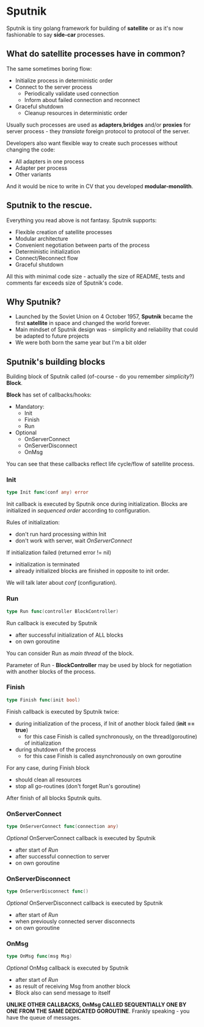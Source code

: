 # Sputnik
Sputnik is tiny golang framework for building of **satellite** or as it's now fashionable to say **side-car** processes.

##  What do satellite processes have in common?
The same sometimes boring flow:
* Initialize process in deterministic order
* Connect to the server process
  * Periodically validate used connection
  * Inform about failed connection and reconnect
* Graceful shutdown
  * Cleanup resources in deterministic order


Usually such processes are used as **adapters**,**bridges** and/or **proxies** for server process - they *translate* foreign protocol to protocol of the server. 
 
Developers also want flexible way to create such processes without changing the code:
  * All adapters in one process
  * Adapter per process
  * Other variants

And it would be nice to write in CV that you developed **modular-monolith**. 


##  Sputnik to the rescue.
Everything you read above is not fantasy.
Sputnik supports:
* Flexible creation of satellite processes
* Modular architecture
* Convenient negotiation between parts of the process
* Deterministic initialization
* Connect/Reconnect flow
* Graceful shutdown

All this with minimal code size - actually the size of README, tests and comments far exceeds size of Sputnik's code.

## Why Sputnik?
* Launched by the Soviet Union on 4 October 1957, **Sputnik** became the first **satellite** in space and changed the world forever.
* Main mindset of Sputnik design was - simplicity and reliability that could be adapted to future projects
* We were both born the same year but I'm a bit older


## Sputnik's building blocks
Building block of Sputnik called (of-course - do you remember *simplicity*?)   **Block**.

**Block** has set of callbacks/hooks:
* Mandatory:
  * Init
  * Finish
  * Run
* Optional
  * OnServerConnect
  * OnServerDisconnect
  * OnMsg

You can see that these callbacks reflect life cycle/flow of satellite process.  

### Init

```go
type Init func(conf any) error
```

Init callback is executed by Sputnik once during initialization.
Blocks are initialized in *sequenced order* according to configuration.

Rules of initialization:
 * don't run hard processing within Init
 * don't work with server, wait *OnServerConnect*

If initialization failed (returned error != nil)
 * initialization is terminated
 * already initialized blocks are finished in opposite to init order.


 We will talk later about *conf* (configuration). 

### Run

```go
type Run func(controller BlockController)
```

Run callback is executed by Sputnik
* after successful initialization of ALL blocks
* on own goroutine

You can consider Run as *main thread* of the block.

Parameter of Run - **BlockController** may be used by block for negotiation with another blocks of the process.

### Finish

```go
type Finish func(init bool)
```

Finish callback is executed by Sputnik twice:
* during initialization of the process, if Init of another block failed (**init == true**)
  * for this case Finish is called synchronously, on the thread(goroutine) of initialization
* during shutdown of the process 
  * for this case Finish is called asynchronously on own goroutine

For any case, during Finish block
* should clean all resources
* stop all go-routines (don't forget Run's goroutine)

After finish of all blocks Sputnik quits.

### OnServerConnect

```go
type OnServerConnect func(connection any)
```

*Optional* OnServerConnect callback is executed by Sputnik
* after start of *Run*
* after successful connection to server
* on own goroutine


### OnServerDisconnect

```go
type OnServerDisconnect func()
```
*Optional* OnServerDisconnect callback is executed by Sputnik
* after start of *Run*
* when previously connected server disconnects
* on own goroutine

### OnMsg

```go
type OnMsg func(msg Msg)
```
*Optional*  OnMsg callback is executed by Sputnik 
* after start of *Run*
* as result of receiving Msg from another block
* Block also can send message to itself

**UNLIKE OTHER CALLBACKS, OnMsg CALLED SEQUENTIALLY ONE BY ONE FROM THE SAME DEDICATED GOROUTINE**. Frankly speaking - you have the queue of messages.